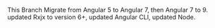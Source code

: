 
This Branch Migrate from Angular 5 to Angular 7, then Angular 7 to 9. updated Rxjx to version 6+, updated Angular CLI, updated Node.
